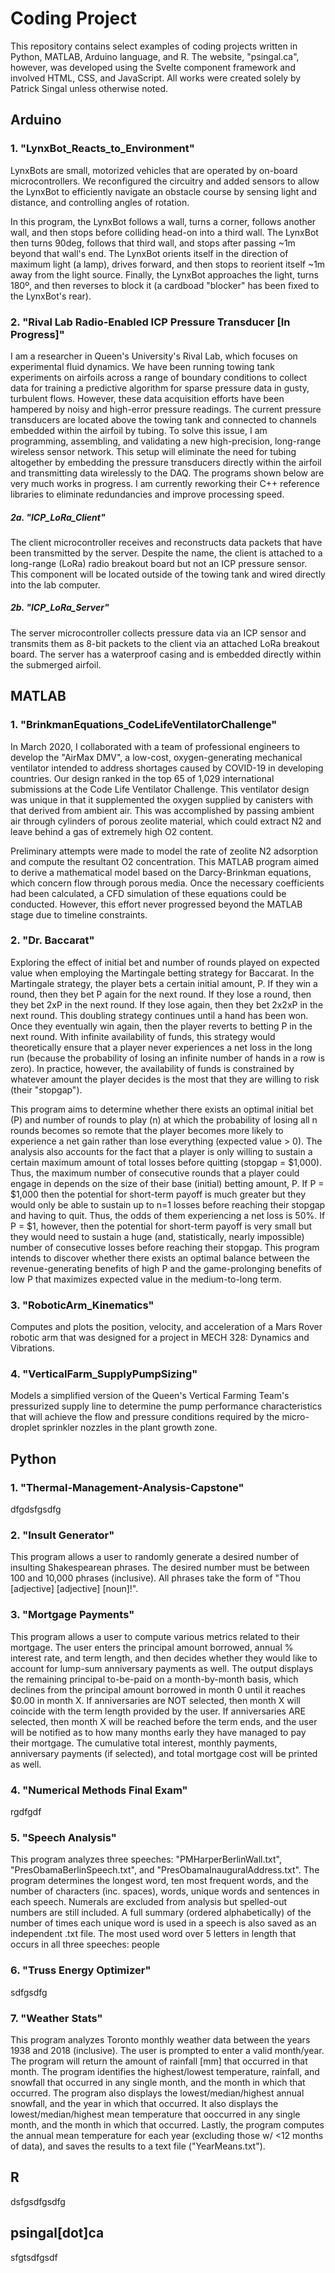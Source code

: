 # Coding Project
This repository contains select examples of coding projects written in Python, MATLAB, Arduino language, and R. The website, "psingal.ca", however, was developed using the Svelte component framework and involved HTML, CSS, and JavaScript. All works were created solely by Patrick Singal unless otherwise noted.

## Arduino
### 1. "LynxBot_Reacts_to_Environment"
LynxBots are small, motorized vehicles that are operated by on-board microcontrollers. We reconfigured the circuitry and added sensors to allow the LynxBot to efficiently navigate an obstacle course by sensing light and distance, and controlling angles of rotation.

In this program, the LynxBot follows a wall, turns a corner, follows another wall, and then stops before colliding head-on into a third wall. The LynxBot then turns 90deg, follows that third wall, and stops after passing ~1m beyond that wall's end. The LynxBot orients itself in the direction 
of maximum light (a lamp), drives forward, and then stops to reorient itself ~1m away from the light source. Finally, the LynxBot approaches the 
light, turns 180º, and then reverses to block it (a cardboad "blocker" has been fixed to the LynxBot's rear).

### 2. "Rival Lab Radio-Enabled ICP Pressure Transducer [In Progress]"
I am a researcher in Queen's University's Rival Lab, which focuses on experimental fluid dynamics. We have been running towing tank experiments on airfoils across a range of boundary conditions to collect data for training a predictive algorithm for sparse pressure data in gusty, turbulent flows. However, these data acquisition efforts have been hampered by noisy and high-error pressure readings. The current pressure transducers are located above the towing tank and connected to channels embedded within the airfoil by tubing. To solve this issue, I am programming, assembling, and validating a new high-precision, long-range wireless sensor network. This setup will eliminate the need for tubing altogether by embedding the pressure transducers directly within the airfoil and transmitting data wirelessly to the DAQ. The programs shown below are very much works in progress. I am currently reworking their C++ reference libraries to eliminate redundancies and improve processing speed.

##### 2a. "ICP_LoRa_Client" 
The client microcontroller receives and reconstructs data packets that have been transmitted by the server. Despite the name, the client is attached to a long-range (LoRa) radio breakout board but not an ICP pressure sensor. This component will be located outside of the towing tank and wired directly into the lab computer. 

##### 2b. "ICP_LoRa_Server" 
The server microcontroller collects pressure data via an ICP sensor and transmits them as 8-bit packets to the client via an attached LoRa breakout board. The server has a waterproof casing and is embedded directly within the submerged airfoil.

## MATLAB
### 1. "BrinkmanEquations_CodeLifeVentilatorChallenge"
In March 2020, I collaborated with a team of professional engineers to develop the "AirMax DMV", a low-cost, oxygen-generating mechanical ventilator intended to address shortages caused by COVID-19 in developing countries. Our design ranked in the top 65 of 1,029 international submissions at the Code Life Ventilator Challenge. This ventilator design was unique in that it supplemented the oxygen supplied by canisters with that derived from ambient air. This was accomplished by passing ambient air through cylinders of porous zeolite material, which could extract N2 and leave behind a gas of extremely high O2 content.

Preliminary attempts were made to model the rate of zeolite N2 adsorption and compute the resultant O2 concentration. This MATLAB program aimed to derive a mathematical model based on the Darcy-Brinkman equations, which concern flow through porous media. Once the necessary coefficients had been calculated, a CFD simulation of these equations could be conducted. However, this effort never progressed beyond the MATLAB stage due to timeline constraints. 

### 2. "Dr. Baccarat"
Exploring the effect of initial bet and number of rounds played on expected value when employing the Martingale betting strategy for Baccarat. In the Martingale strategy, the player bets a certain initial amount, P. If they win a round, then they bet P again for the next round. If they lose a round, then they bet 2xP in the next round. If they lose again, then they bet 2x2xP in the next round. This doubling strategy continues until a hand has been won. Once they eventually win again, then the player reverts to betting P in the next round. With infinite availability of funds, this strategy would theoretically ensure that a player never experiences a net loss in the long run (because the probability of losing an infinite number of hands in a row is zero). In practice, however, the availability of funds is constrained by whatever amount the player decides is the most that they are willing to risk (their "stopgap").

This program aims to determine whether there exists an optimal initial bet (P) and number of rounds to play (n) at which the probability of losing all n rounds becomes so remote that the player becomes more likely to experience a net gain rather than lose everything (expected value > 0). The analysis also accounts for the fact that a player is only willing to sustain a certain maximum amount of total losses before quitting (stopgap = $1,000). Thus, the maximum number of consecutive rounds that a player could engage in depends on the size of their base (initial) betting amount, P. If P = $1,000 then the potential for short-term payoff is much greater but they would only be able to sustain up to n=1 losses before reaching their stopgap and having to quit. Thus, the odds of them experiencing a net loss is 50%. If P = $1, however, then the potential for short-term payoff is very small but they would need to sustain a huge (and, statistically, nearly impossible) number of consecutive losses before reaching their stopgap. This program intends to discover whether there exists an optimal balance between the revenue-generating benefits of high P and the game-prolonging benefits of low P that maximizes expected value in the medium-to-long term.

### 3. "RoboticArm_Kinematics"
Computes and plots the position, velocity, and acceleration of a Mars Rover robotic arm that was designed for a project in MECH 328: Dynamics and Vibrations.

### 4. "VerticalFarm_SupplyPumpSizing"
Models a simplified version of the Queen's Vertical Farming Team's pressurized supply line to determine the pump performance characteristics that will achieve the flow and pressure conditions required by the micro-droplet sprinkler nozzles in the plant growth zone. 

## Python
### 1. "Thermal-Management-Analysis-Capstone"
dfgdsfgsdfg

### 2. "Insult Generator"
This program allows a user to randomly generate a desired number of insulting Shakespearean phrases. The desired number must be between 100 and 10,000 phrases (inclusive). All phrases take the form of "Thou [adjective] [adjective] [noun]!".

### 3. "Mortgage Payments"
This program allows a user to compute various metrics related to their mortgage. The user enters the principal amount borrowed, annual % interest rate, and term length, and then decides whether they would like to account for lump-sum anniversary payments as well. The output displays the remaining principal to-be-paid on a month-by-month basis, which declines from the principal amount borrowed in month 0 until it reaches $0.00 in month X. If anniversaries are NOT selected, then month X will coincide with the term length provided by the user. If anniversaries ARE selected, then month X will be reached before the term ends, and the user will be notified as to how many months early they have managed to pay their mortgage. The cumulative total interest, monthly payments, anniversary payments (if selected), and total mortgage cost will be printed as well. 

### 4. "Numerical Methods Final Exam"
rgdfgdf

### 5. "Speech Analysis"
This program analyzes three speeches: "PMHarperBerlinWall.txt", "PresObamaBerlinSpeech.txt", and "PresObamaInauguralAddress.txt". The program determines the longest word, ten most frequent words, and the number of characters (inc. spaces), words, unique words and sentences in each speech. Numerals are excluded from analysis but spelled-out numbers are still included. A full summary (ordered alphabetically) of the number of times each unique word is used in a speech is also saved as an independent .txt file. The most used word over 5 letters in length that occurs in all three speeches: people

### 6. "Truss Energy Optimizer"
sdfgsdfg

### 7. "Weather Stats"
This program analyzes Toronto monthly weather data between the years 1938 and 2018 (inclusive). The user is prompted to enter a valid month/year. The program will return the amount of rainfall [mm] that occurred in that month. The program identifies the highest/lowest temperature, rainfall, and snowfall that occurred in any single month, and the month in which that occurred. The program also displays the lowest/median/highest annual snowfall, and the year in which that occurred. It also displays the lowest/median/highest mean temperature that ooccurred in any single month, and the month in which that occurred. Lastly, the program computes the annual mean temperature for each year (excluding those w/ <12 months of data), and saves the results to a text file ("YearMeans.txt").

## R
dsfgsdfgsdfg

## psingal[dot]ca
sfgtsdfgsdf